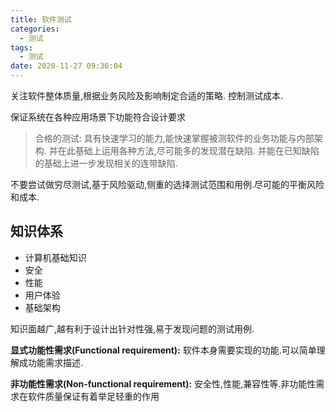 ```yaml
---
title: 软件测试
categories:
  - 测试
tags:
  - 测试
date: 2020-11-27 09:36:04
---
```


关注软件整体质量,根据业务风险及影响制定合适的策略. 控制测试成本.

保证系统在各种应用场景下功能符合设计要求

> 合格的测试: 具有快速学习的能力,能快速掌握被测软件的业务功能与内部架构. 并在此基础上运用各种方法,尽可能多的发现潜在缺陷. 并能在已知缺陷的基础上进一步发现相关的连带缺陷.

不要尝试做穷尽测试,基于风险驱动,侧重的选择测试范围和用例.尽可能的平衡风险和成本.

## 知识体系

- 计算机基础知识
- 安全
- 性能
- 用户体验
- 基础架构

知识面越广,越有利于设计出针对性强,易于发现问题的测试用例.

<!--more-->

**显式功能性需求(Functional requirement):** 软件本身需要实现的功能.可以简单理解成功能需求描述.

**非功能性需求(Non-functional requirement):** 安全性,性能,兼容性等.非功能性需求在软件质量保证有着举足轻重的作用
